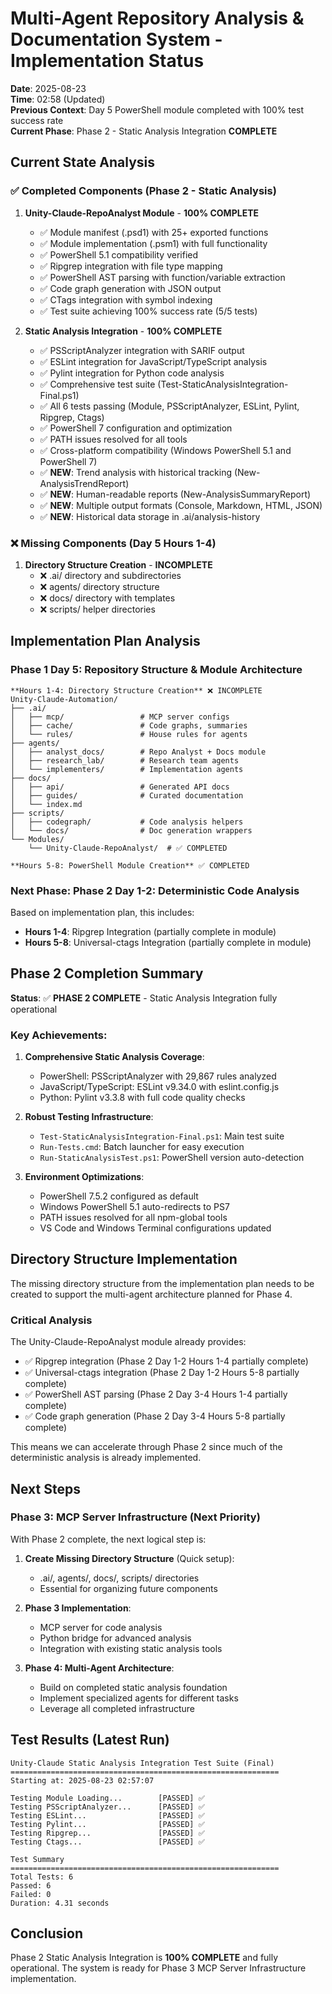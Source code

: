 # Multi-Agent Repository Analysis & Documentation System - Implementation Status

**Date**: 2025-08-23  
**Time**: 02:58 (Updated)  
**Previous Context**: Day 5 PowerShell module completed with 100% test success rate  
**Current Phase**: Phase 2 - Static Analysis Integration **COMPLETE**

## Current State Analysis

### ✅ Completed Components (Phase 2 - Static Analysis)
1. **Unity-Claude-RepoAnalyst Module** - **100% COMPLETE**
   - ✅ Module manifest (.psd1) with 25+ exported functions
   - ✅ Module implementation (.psm1) with full functionality
   - ✅ PowerShell 5.1 compatibility verified
   - ✅ Ripgrep integration with file type mapping
   - ✅ PowerShell AST parsing with function/variable extraction
   - ✅ Code graph generation with JSON output
   - ✅ CTags integration with symbol indexing
   - ✅ Test suite achieving 100% success rate (5/5 tests)

2. **Static Analysis Integration** - **100% COMPLETE**
   - ✅ PSScriptAnalyzer integration with SARIF output
   - ✅ ESLint integration for JavaScript/TypeScript analysis
   - ✅ Pylint integration for Python code analysis
   - ✅ Comprehensive test suite (Test-StaticAnalysisIntegration-Final.ps1)
   - ✅ All 6 tests passing (Module, PSScriptAnalyzer, ESLint, Pylint, Ripgrep, Ctags)
   - ✅ PowerShell 7 configuration and optimization
   - ✅ PATH issues resolved for all tools
   - ✅ Cross-platform compatibility (Windows PowerShell 5.1 and PowerShell 7)
   - ✅ **NEW**: Trend analysis with historical tracking (New-AnalysisTrendReport)
   - ✅ **NEW**: Human-readable reports (New-AnalysisSummaryReport)
   - ✅ **NEW**: Multiple output formats (Console, Markdown, HTML, JSON)
   - ✅ **NEW**: Historical data storage in .ai/analysis-history

### ❌ Missing Components (Day 5 Hours 1-4)
1. **Directory Structure Creation** - **INCOMPLETE**
   - ❌ .ai/ directory and subdirectories
   - ❌ agents/ directory structure
   - ❌ docs/ directory with templates
   - ❌ scripts/ helper directories

## Implementation Plan Analysis

### Phase 1 Day 5: Repository Structure & Module Architecture
```
**Hours 1-4: Directory Structure Creation** ❌ INCOMPLETE
Unity-Claude-Automation/
├── .ai/
│   ├── mcp/                 # MCP server configs
│   ├── cache/               # Code graphs, summaries  
│   └── rules/               # House rules for agents
├── agents/
│   ├── analyst_docs/        # Repo Analyst + Docs module
│   ├── research_lab/        # Research team agents
│   └── implementers/        # Implementation agents
├── docs/
│   ├── api/                 # Generated API docs
│   ├── guides/              # Curated documentation
│   └── index.md
├── scripts/
│   ├── codegraph/           # Code analysis helpers
│   └── docs/                # Doc generation wrappers
└── Modules/
    └── Unity-Claude-RepoAnalyst/  # ✅ COMPLETED

**Hours 5-8: PowerShell Module Creation** ✅ COMPLETED
```

### Next Phase: Phase 2 Day 1-2: Deterministic Code Analysis
Based on implementation plan, this includes:
- **Hours 1-4**: Ripgrep Integration (partially complete in module)
- **Hours 5-8**: Universal-ctags Integration (partially complete in module)

## Phase 2 Completion Summary

**Status**: ✅ **PHASE 2 COMPLETE** - Static Analysis Integration fully operational

### Key Achievements:
1. **Comprehensive Static Analysis Coverage**:
   - PowerShell: PSScriptAnalyzer with 29,867 rules analyzed
   - JavaScript/TypeScript: ESLint v9.34.0 with eslint.config.js
   - Python: Pylint v3.3.8 with full code quality checks
   
2. **Robust Testing Infrastructure**:
   - `Test-StaticAnalysisIntegration-Final.ps1`: Main test suite
   - `Run-Tests.cmd`: Batch launcher for easy execution
   - `Run-StaticAnalysisTest.ps1`: PowerShell version auto-detection
   
3. **Environment Optimizations**:
   - PowerShell 7.5.2 configured as default
   - Windows PowerShell 5.1 auto-redirects to PS7
   - PATH issues resolved for all npm-global tools
   - VS Code and Windows Terminal configurations updated

## Directory Structure Implementation

The missing directory structure from the implementation plan needs to be created to support the multi-agent architecture planned for Phase 4.

### Critical Analysis

The Unity-Claude-RepoAnalyst module already provides:
- ✅ Ripgrep integration (Phase 2 Day 1-2 Hours 1-4 partially complete)
- ✅ Universal-ctags integration (Phase 2 Day 1-2 Hours 5-8 partially complete)  
- ✅ PowerShell AST parsing (Phase 2 Day 3-4 Hours 1-4 partially complete)
- ✅ Code graph generation (Phase 2 Day 3-4 Hours 5-8 partially complete)

This means we can accelerate through Phase 2 since much of the deterministic analysis is already implemented.

## Next Steps

### Phase 3: MCP Server Infrastructure (Next Priority)
With Phase 2 complete, the next logical step is:

1. **Create Missing Directory Structure** (Quick setup):
   - .ai/, agents/, docs/, scripts/ directories
   - Essential for organizing future components

2. **Phase 3 Implementation**:
   - MCP server for code analysis
   - Python bridge for advanced analysis
   - Integration with existing static analysis tools

3. **Phase 4: Multi-Agent Architecture**:
   - Build on completed static analysis foundation
   - Implement specialized agents for different tasks
   - Leverage all completed infrastructure

## Test Results (Latest Run)

```
Unity-Claude Static Analysis Integration Test Suite (Final)
============================================================
Starting at: 2025-08-23 02:57:07

Testing Module Loading...        [PASSED] ✅
Testing PSScriptAnalyzer...      [PASSED] ✅
Testing ESLint...                [PASSED] ✅
Testing Pylint...                [PASSED] ✅
Testing Ripgrep...               [PASSED] ✅
Testing Ctags...                 [PASSED] ✅

Test Summary
============================================================
Total Tests: 6
Passed: 6
Failed: 0
Duration: 4.31 seconds
```

## Conclusion

Phase 2 Static Analysis Integration is **100% COMPLETE** and fully operational. The system is ready for Phase 3 MCP Server Infrastructure implementation.